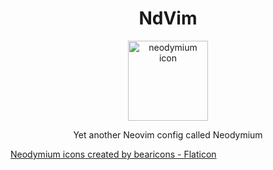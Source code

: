 # <div align="center">NdVim</div>
<div align="center">
  <img src="https://github.com/user-attachments/assets/aa8573bf-a22a-41f6-80b3-44af0444b92a" alt="neodymium icon" width="128" height="128"/>
  <p>Yet another Neovim config called Neodymium</p>
</div>

<a href="https://www.flaticon.com/free-icons/neodymium" title="neodymium icons">Neodymium icons created by bearicons - Flaticon</a>
